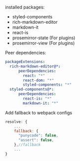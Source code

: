 
installed packages:

* styled-components
* rich-markdown-editor
* markdown-it
* react-is
* prosemirror-state (For plugins)
* prosemirror-view (For plugins)


Peer dependencies:

```yaml
packageExtensions:
  rich-markdown-editor@*:
      peerDependencies:
        react: "*"
        react-dom: "*"
        styled-components: "*"
  styled-components@*:
      peerDependencies:
        react-is: "*"
        markdown-it: "*"
```

Add fallback to webpack configs

```javascript
resolve: {
    ...
    fallback: {
      "punycode": false,
      "assert": false,
    },//fallback
    ...
}
```
